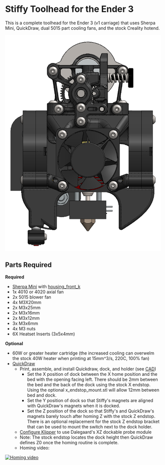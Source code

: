 # Stiffy Toolhead for the Ender 3

This is a complete toolhead for the Ender 3 (v1 carriage) that uses Sherpa Mini, QuickDraw, dual 5015 part cooling fans, and the stock Creality hotend.

![Image of Stiffy](./Images/Stiffy.png)


## Parts Required

**Required**
- [Sherpa Mini](https://github.com/Annex-Engineering/Sherpa_Mini-Extruder/) with [housing_front_k](https://github.com/Annex-Engineering/Sherpa_Mini-Extruder/blob/master/STLs/FDM_STLs/optional_parts/%5Ba%5D_housing_front_k_x1_rev5.STL)
- 1x 4010 or 4020 axial fan
- 2x 5015 blower fan
- 4x M3X20mm
- 2x M3x25mm
- 2x M3x16mm
- 2x M3x12mm
- 3x M3x6mm
- 4x M3 nuts
- 6X Heatset Inserts (3x5x4mm)

**Optional**
- 60W or greater heater cartridge (the increased cooling can overwelm the stock 40W heater when printing at 15mm^3/s, 220C, 100% fan)
- [QuickDraw](https://github.com/Annex-Engineering/Quickdraw_Probe) 
	- Print, assemble, and install Quickdraw, dock, and holder (see [CAD](./CAD/Stiffy.EASM))
		- Set the X position of dock between the X home position and the bed with the opening facing left. There should be 2mm between the bed and the back of the dock using the stock X endstop. Using the optional x_endstop_mount.stl will allow 12mm between bed and dock. 
		- Set the Y position of dock so that Stiffy's magnets are aligned with QuickDraw's magnets when it is docked.
		- Set the Z position of the dock so that Stiffy's and QuickDraw's magnets barely touch after homing Z with the stock Z endstop. There is an optional replacement for the stock Z endstop bracket that can be used to mount the switch next to the dock holder. 
	- [Configure Klipper](./QuickDraw_klipper_config.cfg) to use Dalegaard's XZ dockable probe module
	- Note: The stock endstop locates the dock height then QuickDraw defines Z0 once the homing routine is complete.
	- Homing video: 

[![Homing video](https://img.youtube.com/vi/NMOQogjF0p8/0.jpg)](https://youtu.be/NMOQogjF0p8)

